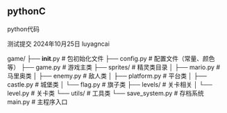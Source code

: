 ## pythonC

python代码

测试提交 2024年10月25日 luyagncai


game/
├── __init__.py          # 包初始化文件
├── config.py            # 配置文件（常量、颜色等）
├── game.py              # 游戏主类
├── sprites/             # 精灵类目录
│   ├── mario.py        # 马里奥类
│   ├── enemy.py        # 敌人类
│   ├── platform.py     # 平台类
│   ├── castle.py       # 城堡类
│   └── flag.py         # 旗子类
├── levels/             # 关卡相关
│   └── level.py        # 关卡类
└── utils/              # 工具类
    └── save_system.py  # 存档系统
main.py                 # 主程序入口
